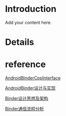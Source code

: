 # Introduction #

Add your content here.


# Details #

# reference #


[AndroidBinderCppInterface](http://www.nds.rub.de/media/attachments/files/2012/03/binder.pdf)

[AndroidBinder设计与实现](http://disanji.net/2011/02/28/android-bnder-design/)

[Binder设计思想及架构](http://blog.csdn.net/ruanniu/article/details/8586635)

[Binder通信流程分析](http://blog.csdn.net/ruanniu/article/details/8591787)